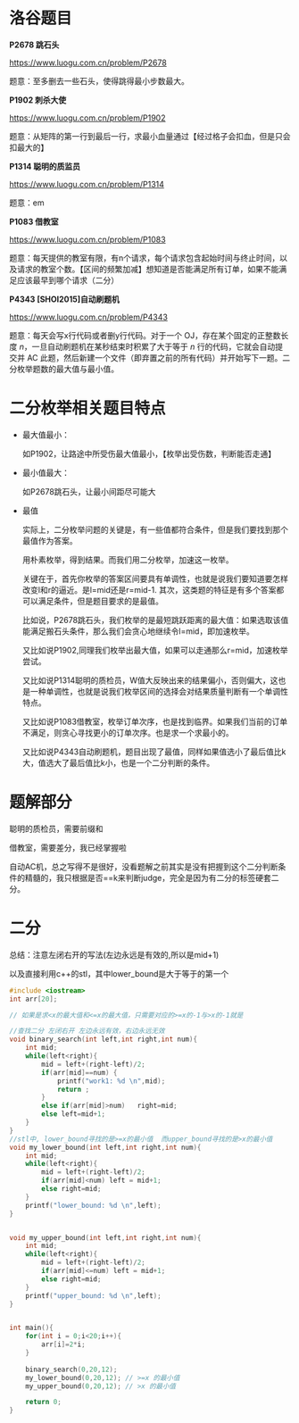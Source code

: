 # 洛谷题目
**P2678 跳石头** 

https://www.luogu.com.cn/problem/P2678

题意：至多删去一些石头，使得跳得最小步数最大。

**P1902 刺杀大使**

https://www.luogu.com.cn/problem/P1902

题意：从矩阵的第一行到最后一行，求最小血量通过【经过格子会扣血，但是只会扣最大的】

**P1314 聪明的质监员**

https://www.luogu.com.cn/problem/P1314

题意：em

**P1083 借教室**

https://www.luogu.com.cn/problem/P1083

题意：每天提供的教室有限，有n个请求，每个请求包含起始时间与终止时间，以及请求的教室个数。【区间的频繁加减】想知道是否能满足所有订单，如果不能满足应该最早到哪个请求（二分）

**P4343 [SHOI2015]自动刷题机**

https://www.luogu.com.cn/problem/P4343

题意：每天会写x行代码或者删y行代码。对于一个 OJ，存在某个固定的正整数长度 *n*，一旦自动刷题机在某秒结束时积累了大于等于 *n* 行的代码，它就会自动提交并 AC 此题，然后新建一个文件（即弃置之前的所有代码）并开始写下一题。二分枚举题数的最大值与最小值。

# 二分枚举相关题目特点

* 最大值最小：

	如P1902，让路途中所受伤最大值最小，【枚举出受伤数，判断能否走通】

* 最小值最大：
     	
    如P2678跳石头，让最小间距尽可能大
    
* 最值
     	
    实际上，二分枚举问题的关键是，有一些值都符合条件，但是我们要找到那个最值作为答案。
    
    用朴素枚举，得到结果。而我们用二分枚举，加速这一枚举。
    
    关键在于，首先你枚举的答案区间要具有单调性，也就是说我们要知道要怎样改变l和r的逼近。是l=mid还是r=mid-1. 其次，这类题的特征是有多个答案都可以满足条件，但是题目要求的是最值。
    
    比如说，P2678跳石头，我们枚举的是最短跳跃距离的最大值：如果选取该值能满足搬石头条件，那么我们会贪心地继续令l=mid，即加速枚举。
    
    又比如说P1902,同理我们枚举出最大值，如果可以走通那么r=mid，加速枚举尝试。
    
    又比如说P1314聪明的质检员，W值大反映出来的结果偏小，否则偏大，这也是一种单调性，也就是说我们枚举区间的选择会对结果质量判断有一个单调性特点。
    
    又比如说P1083借教室，枚举订单次序，也是找到临界。如果我们当前的订单不满足，则贪心寻找更小的订单次序。也是求一个求最小的。
    
    又比如说P4343自动刷题机，题目出现了最值，同样如果值选小了最后值比k大，值选大了最后值比k小，也是一个二分判断的条件。
    
    
 # 题解部分

 聪明的质检员，需要前缀和

 借教室，需要差分，我已经掌握啦

 自动AC机，总之写得不是很好，没看题解之前其实是没有把握到这个二分判断条件的精髓的，我只根据是否==k来判断judge，完全是因为有二分的标签硬套二分。

# 二分

总结：注意左闭右开的写法(左边永远是有效的,所以是mid+1)

以及直接利用c++的stl，其中lower_bound是大于等于的第一个

```c++
#include <iostream>
int arr[20];

// 如果是求<x的最大值和<=x的最大值，只需要对应的>=x的-1与>x的-1就是

//查找二分 左闭右开 左边永远有效，右边永远无效
void binary_search(int left,int right,int num){
    int mid;
    while(left<right){
        mid = left+(right-left)/2;
        if(arr[mid]==num) {
            printf("work1: %d \n",mid);
            return ;
        }
        else if(arr[mid]>num)   right=mid;
        else left=mid+1;  
    }
}
//stl中, lower_bound寻找的是>=x的最小值  而upper_bound寻找的是>x的最小值
void my_lower_bound(int left,int right,int num){
    int mid;
    while(left<right){
        mid = left+(right-left)/2;
        if(arr[mid]<num) left = mid+1;
        else right=mid;
    }
    printf("lower_bound: %d \n",left);
}


void my_upper_bound(int left,int right,int num){
    int mid;
    while(left<right){
        mid = left+(right-left)/2;
        if(arr[mid]<=num) left = mid+1;
        else right=mid;
    }
    printf("upper_bound: %d \n",left);
}


int main(){
    for(int i = 0;i<20;i++){
        arr[i]=2*i;
    }
    
    binary_search(0,20,12);
    my_lower_bound(0,20,12); // >=x 的最小值
    my_upper_bound(0,20,12); // >x 的最小值

    return 0;
}

```